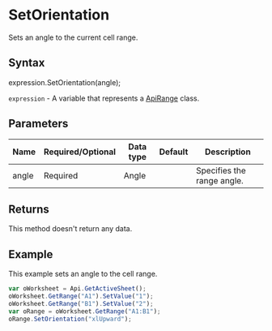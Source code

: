 # SetOrientation

Sets an angle to the current cell range.

## Syntax

expression.SetOrientation(angle);

`expression` - A variable that represents a [ApiRange](../ApiRange.md) class.

## Parameters

| **Name** | **Required/Optional** | **Data type** | **Default** | **Description** |
| ------------- | ------------- | ------------- | ------------- | ------------- |
| angle | Required | Angle |  | Specifies the range angle. |

## Returns

This method doesn't return any data.

## Example

This example sets an angle to the cell range.

```javascript
var oWorksheet = Api.GetActiveSheet();
oWorksheet.GetRange("A1").SetValue("1");
oWorksheet.GetRange("B1").SetValue("2");
var oRange = oWorksheet.GetRange("A1:B1");
oRange.SetOrientation("xlUpward");
```
